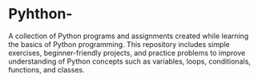 # Pyhthon-
A collection of Python programs and assignments created while learning the basics of Python programming. This repository includes simple exercises, beginner-friendly projects, and practice problems to improve understanding of Python concepts such as variables, loops, conditionals, functions, and classes.
